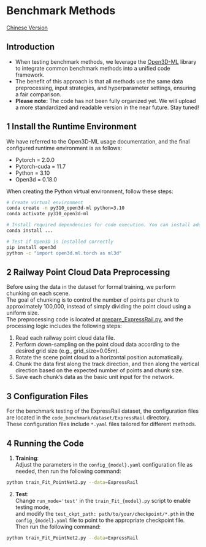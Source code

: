 # Benchmark Methods

[Chinese Version](README_cn.md)

## Introduction
* When testing benchmark methods, we leverage the [Open3D-ML](https://github.com/isl-org/Open3D-ML) library to integrate common benchmark methods into a unified code framework.
* The benefit of this approach is that all methods use the same data preprocessing, input strategies, and hyperparameter settings, ensuring a fair comparison.
* **Please note:**  The code has not been fully organized yet. We will upload a more standardized and readable version in the near future. Stay tuned!

## 1 Install the Runtime Environment
We have referred to the Open3D-ML usage documentation, and the final configured runtime environment is as follows:
* Pytorch = 2.0.0
* Pytorch-cuda = 11.7
* Python = 3.10
* Open3d = 0.18.0

When creating the Python virtual environment, follow these steps:
```bash
# Create virtual environment
conda create -n py310_open3d-ml python=3.10
conda activate py310_open3d-ml

# Install required dependencies for code execution. You can install additional dependencies based on program prompts.
conda install ...

# Test if Open3D is installed correctly
pip install open3d
python -c "import open3d.ml.torch as ml3d"
```

## 2 Railway Point Cloud Data Preprocessing
Before using the data in the dataset for formal training, we perform chunking on each scene.  
The goal of chunking is to control the number of points per chunk to approximately 100,000, instead of simply dividing the point cloud using a uniform size.  
The preprocessing code is located at [prepare_ExpressRail.py](code_benchmark/dataset/ExpressRail/prepare/prepare_ExpressRail.py), and the processing logic includes the following steps:
1. Read each railway point cloud data file.
2. Perform down-sampling on the point cloud data according to the desired grid size (e.g., grid_size=0.05m).
3. Rotate the scene point cloud to a horizontal position automatically.
4. Chunk the data first along the track direction, and then along the vertical direction based on the expected number of points and chunk size.
5. Save each chunk’s data as the basic unit input for the network.

## 3 Configuration Files
For the benchmark testing of the ExpressRail dataset, the configuration files are located in the `code_benchmark/dataset/ExpressRail` directory.  
These configuration files include `*.yaml` files tailored for different methods.

## 4 Running the Code
1. **Training**:   
 Adjust the parameters in the `config_{model}.yaml` configuration file as needed, then run the following command:
```bash
python train_Fit_PointNet2.py --data=ExpressRail
```
2. **Test**:  
Change `run_mode='test'` in the `train_Fit_{model}.py` script to enable testing mode,  
and modify the `test_ckpt_path: path/to/your/checkpoint/*.pth` in the `config_{model}.yaml` file to point to the appropriate checkpoint file.  
Then run the following command:
```bash
python train_Fit_PointNet2.py --data=ExpressRail

